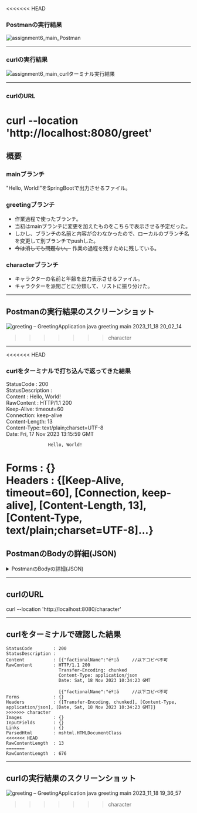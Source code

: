 <<<<<<< HEAD
### Postmanの実行結果

![assignment6_main_Postman](https://github.com/silvernyanko/assignment6/assets/145736051/369172d6-68ac-4391-942d-fd40b785dbd5)

 * * * 


### curlの実行結果

![assignment6_main_curlターミナル実行結果](https://github.com/silvernyanko/assignment6/assets/145736051/1a0250c1-e2d1-47f8-86a4-5fa2793885d3)

 * * * 


### curlのURL

curl --location 'http://localhost:8080/greet'
=======
## 概要

### mainブランチ
"Hello, World!"をSpringBootで出力させるファイル。

### greetingブランチ
- 作業過程で使ったブランチ。
- 当初はmainブランチに変更を加えたものをこちらで表示させる予定だった。
- しかし、ブランチの名前と内容が合わなかったので、ローカルのブランチ名を変更して別ブランチでpushした。
-  ~~今は消しても問題ない。~~ 作業の過程を残すために残している。

### characterブランチ
- キャラクターの名前と年齢を出力表示させるファイル。
- キャラクターを派閥ごとに分類して、リストに振り分けた。

 * * * 

## Postmanの実行結果のスクリーンショット

![greeting – GreetingApplication java  greeting main  2023_11_18 20_02_14](https://github.com/silvernyanko/assignment6/assets/145736051/82d6fd54-31b7-42a5-b1c3-735abec2d202)
>>>>>>> character


 * * * 

<<<<<<< HEAD

### curlをターミナルで打ち込んで返ってきた結果

StatusCode        : 200                                                                                                                    
StatusDescription :                                                                                                                        
Content           : Hello, World!                                                                                                          
RawContent        : HTTP/1.1 200                                                                                                           
Keep-Alive: timeout=60                                                                                                 
Connection: keep-alive                                                                                                 
Content-Length: 13                                                                                                     
Content-Type: text/plain;charset=UTF-8                                                                                 
Date: Fri, 17 Nov 2023 13:15:59 GMT

                    Hello, World!                                                                                                          
Forms             : {}                                                                                                                     
Headers           : {[Keep-Alive, timeout=60], [Connection, keep-alive], [Content-Length, 13], [Content-Type, text/plain;charset=UTF-8]...}
=======
## PostmanのBodyの詳細(JSON)

<details><summary>PostmanのBodyの詳細(JSON)</summary>

```
[
    {
        "factionalName": "麦わらの一味",
        "character": [
            {
                "name": "ルフィ",
                "age": 19
            },
            {
                "name": "ゾロ",
                "age": 21
            },
            {
                "name": "ナミ",
                "age": 20
            },
            {
                "name": "ウソップ",
                "age": 19
            },
            {
                "name": "サンジ",
                "age": 21
            },
            {
                "name": "チョッパー",
                "age": 17
            },
            {
                "name": "ロビン",
                "age": 30
            },
            {
                "name": "フランキー",
                "age": 36
            },
            {
                "name": "ブルック",
                "age": 90
            },
            {
                "name": "ジンベエ",
                "age": 46
            }
        ]
    },
    {
        "factionalName": "ライバル",
        "character": [
            {
                "name": "シャンクス",
                "age": 39
            },
            {
                "name": "ティーチ",
                "age": 40
            },
            {
                "name": "キッド",
                "age": 23
            },
            {
                "name": "ロー",
                "age": 26
            }
        ]
    },
    {
        "factionalName": "海軍",
        "character": [
            {
                "name": "サカズキ",
                "age": 55
            },
            {
                "name": "ガープ",
                "age": 78
            },
            {
                "name": "コビー",
                "age": 18
            }
        ]
    }
]
```
</details>

 * * * 

## curlのURL

curl --location 'http://localhost:8080/character'

 * * * 

## curlをターミナルで確認した結果

``` 
StatusCode        : 200
StatusDescription : 
Content           : [{"factionalName":"éº¦ã　　　//以下コピペ不可
RawContent        : HTTP/1.1 200 
                    Transfer-Encoding: chunked
                    Content-Type: application/json
                    Date: Sat, 18 Nov 2023 10:34:23 GMT

                    [{"factionalName":"éº¦ã　　　//以下コピペ不可
Forms             : {}
Headers           : {[Transfer-Encoding, chunked], [Content-Type, application/json], [Date, Sat, 18 Nov 2023 10:34:23 GMT]}
>>>>>>> character
Images            : {}
InputFields       : {}
Links             : {}
ParsedHtml        : mshtml.HTMLDocumentClass
<<<<<<< HEAD
RawContentLength  : 13
=======
RawContentLength  : 676
``` 


 * * * 

## curlの実行結果のスクリーンショット

![greeting – GreetingApplication java  greeting main  2023_11_18 19_36_57](https://github.com/silvernyanko/assignment6/assets/145736051/e45310f9-6587-4df0-95c6-d9649dfda7d6)

>>>>>>> character

